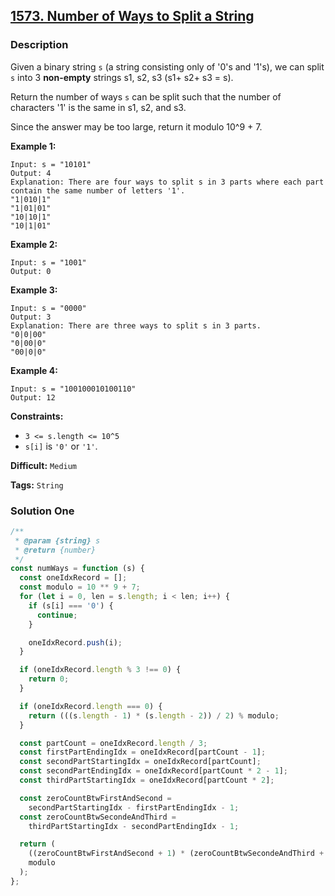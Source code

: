## [1573. Number of Ways to Split a String](https://leetcode.com/problems/number-of-ways-to-split-a-string/)

### Description

Given a binary string `s` (a string consisting only of '0's and '1's), we can split `s` into 3 **non-empty** strings s1, s2, s3 (s1+ s2+ s3 = s).

Return the number of ways `s` can be split such that the number of characters '1' is the same in s1, s2, and s3.

Since the answer may be too large, return it modulo 10^9 + 7.

**Example 1:**

```
Input: s = "10101"
Output: 4
Explanation: There are four ways to split s in 3 parts where each part contain the same number of letters '1'.
"1|010|1"
"1|01|01"
"10|10|1"
"10|1|01"
```

**Example 2:**

```
Input: s = "1001"
Output: 0
```

**Example 3:**

```
Input: s = "0000"
Output: 3
Explanation: There are three ways to split s in 3 parts.
"0|0|00"
"0|00|0"
"00|0|0"
```

**Example 4:**

```
Input: s = "100100010100110"
Output: 12
```

**Constraints:**

- `3 <= s.length <= 10^5`
- `s[i]` is `'0'` or `'1'`.

**Difficult:** `Medium`

**Tags:** `String`

### Solution One

```javascript
/**
 * @param {string} s
 * @return {number}
 */
const numWays = function (s) {
  const oneIdxRecord = [];
  const modulo = 10 ** 9 + 7;
  for (let i = 0, len = s.length; i < len; i++) {
    if (s[i] === '0') {
      continue;
    }

    oneIdxRecord.push(i);
  }

  if (oneIdxRecord.length % 3 !== 0) {
    return 0;
  }

  if (oneIdxRecord.length === 0) {
    return (((s.length - 1) * (s.length - 2)) / 2) % modulo;
  }

  const partCount = oneIdxRecord.length / 3;
  const firstPartEndingIdx = oneIdxRecord[partCount - 1];
  const secondPartStartingIdx = oneIdxRecord[partCount];
  const secondPartEndingIdx = oneIdxRecord[partCount * 2 - 1];
  const thirdPartStartingIdx = oneIdxRecord[partCount * 2];

  const zeroCountBtwFirstAndSecond =
    secondPartStartingIdx - firstPartEndingIdx - 1;
  const zeroCountBtwSecondeAndThird =
    thirdPartStartingIdx - secondPartEndingIdx - 1;

  return (
    ((zeroCountBtwFirstAndSecond + 1) * (zeroCountBtwSecondeAndThird + 1)) %
    modulo
  );
};
```
